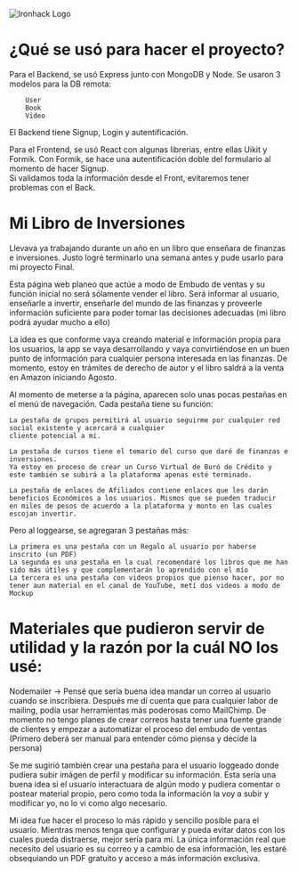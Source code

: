 ![Ironhack Logo](https://i.imgur.com/1QgrNNw.png)

# ¿Qué se usó para hacer el proyecto?

Para el Backend, se usó Express junto con MongoDB y Node.
    Se usaron 3 modelos para la DB remota:
        
        User
        Book
        Video

El Backend tiene Signup, Login y autentificación. 

Para el Frontend, se usó React con algunas librerias, entre ellas Uikit y Formik.
Con Formik, se hace una autentificación doble del formulario al momento de hacer Signup.  
Si validamos toda la información desde el Front, evitaremos tener problemas con el Back.

# Mi Libro de Inversiones

Llevava ya trabajando durante un año en un libro que enseñara de finanzas e inversiones.
Justo logré terminarlo una semana antes y pude usarlo para mi proyecto Final.

Esta página web planeo que actúe a modo de Embudo de ventas y su función inicial 
no será sólamente vender el libro. Será informar al usuario, enseñarle a invertir, 
enseñarle del mundo de las finanzas y proveerle información suficiente para poder 
tomar las decisiones adecuadas (mi libro podrá ayudar mucho a ello)

La idea es que conforme vaya creando material e información propia para los usuarios, la app se vaya desarrollando y vaya convirtiéndose en un
buen punto de información para cualquier persona interesada en las finanzas. De momento, estoy en trámites de derecho de autor y el libro 
saldrá a la venta en Amazon iniciando Agosto. 

Al momento de meterse a la página, aparecen solo unas pocas pestañas en el menú de navegación. Cada pestaña tiene su función:

    La pestaña de grupos permitirá al usuario seguirme por cualquier red social existente y acercará a cualquier 
    cliente potencial a mi. 

    La pestaña de cursos tiene el temario del curso que daré de finanzas e inversiones.
    Ya estoy en proceso de crear un Curso Virtual de Buró de Crédito y este también se subirá a la plataforma apenas esté terminado.

    La pestaña de enlaces de Afiliados contiene enlaces que les darán beneficios Económicos a los usuarios. Mismos que se pueden traducir 
    en miles de pesos de acuerdo a la plataforma y monto en las cuales escojan invertir. 

Pero al loggearse, se agregaran 3 pestañas más:
    
    La primera es una pestaña con un Regalo al usuario por haberse inscrito (un PDF)
    La segunda es una pestaña en la cual recomendaré los libros que me han sido más útiles y que complementarán lo aprendido con el mío
    La tercera es una pestaña con videos propios que pienso hacer, por no tener aun material en el canal de YouTube, metí dos videos a modo de Mockup


# Materiales que pudieron servir de utilidad y la razón por la cuál NO los usé:

Nodemailer -> Pensé que sería buena idea mandar un correo al usuario cuando se inscribiera. Después me dí cuenta que para cualquier labor de mailing,
podía usar herramientas más poderosas como MailChimp. De momento no tengo planes de crear correos hasta tener una fuente grande de clientes
y empezar a automatizar el proceso del embudo de ventas (Primero deberá ser manual para entender cómo piensa y decide la persona)

Se me sugirió también crear una pestaña para el usuario loggeado donde pudiera subir imágen de perfil y modificar su información. 
Esta sería una buena idea si el usuario interactuara de algún modo y pudiera comentar o postear material propio, pero como toda la información 
la voy a subir y modificar yo, no lo vi como algo necesario.

Mi idea fue hacer el proceso lo más rápido y sencillo posible para el usuario. Mientras menos tenga que configurar y pueda evitar datos con los cuales 
pueda distraerse, mejor sería para mí. La única información real que necesito del usuario es su correo y a cambio de esa información, les estaré obsequiando un PDF gratuito y acceso a más información exclusiva. 
